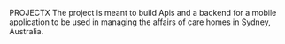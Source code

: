 PROJECTX
The project is meant to build Apis and a backend for a mobile application to be used in managing the affairs of care homes in Sydney, Australia.